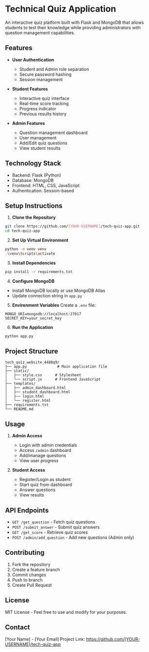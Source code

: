 # Technical Quiz Application

An interactive quiz platform built with Flask and MongoDB that allows students to test their knowledge while providing administrators with question management capabilities.

## Features

- **User Authentication**
  - Student and Admin role separation
  - Secure password hashing
  - Session management

- **Student Features**
  - Interactive quiz interface
  - Real-time score tracking
  - Progress indicator
  - Previous results history

- **Admin Features**
  - Question management dashboard
  - User management
  - Add/Edit quiz questions
  - View student results

## Technology Stack

- Backend: Flask (Python)
- Database: MongoDB
- Frontend: HTML, CSS, JavaScript
- Authentication: Session-based

## Setup Instructions

1. **Clone the Repository**
```bash
git clone https://github.com/[YOUR-USERNAME]/tech-quiz-app.git
cd tech-quiz-app
```

2. **Set Up Virtual Environment**
```bash
python -m venv venv
.\venv\Scripts\activate
```

3. **Install Dependencies**
```bash
pip install -r requirements.txt
```

4. **Configure MongoDB**
- Install MongoDB locally or use MongoDB Atlas
- Update connection string in `app.py`

5. **Environment Variables**
Create a `.env` file:
```
MONGO_URI=mongodb://localhost:27017
SECRET_KEY=your_secret_key
```

6. **Run the Application**
```bash
python app.py
```

## Project Structure

```
tech_quiz_website_4488q9/
├── app.py              # Main application file
├── static/            
│   ├── style.css      # Stylesheet
│   └── script.js      # Frontend JavaScript
├── templates/
│   ├── admin_dashboard.html
│   ├── student_dashboard.html
│   ├── login.html
│   └── register.html
├── requirements.txt
└── README.md
```

## Usage

1. **Admin Access**
   - Login with admin credentials
   - Access `/admin` dashboard
   - Add/manage questions
   - View user progress

2. **Student Access**
   - Register/Login as student
   - Start quiz from dashboard
   - Answer questions
   - View results

## API Endpoints

- `GET /get_question` - Fetch quiz questions
- `POST /submit_answer` - Submit quiz answers
- `GET /get_score` - Retrieve quiz scores
- `POST /admin/add_question` - Add new questions (Admin only)

## Contributing

1. Fork the repository
2. Create a feature branch
3. Commit changes
4. Push to branch
5. Create Pull Request

## License

MIT License - Feel free to use and modify for your purposes.

## Contact

[Your Name] - [Your Email]
Project Link: https://github.com/[YOUR-USERNAME]/tech-quiz-app
